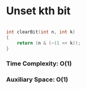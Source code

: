 
# Unset kth bit

```C++

int clearBit(int n, int k)
{
    return (n & (~(1 << k));
}

```

### Time Complexity: O(1)
### Auxiliary Space: O(1)